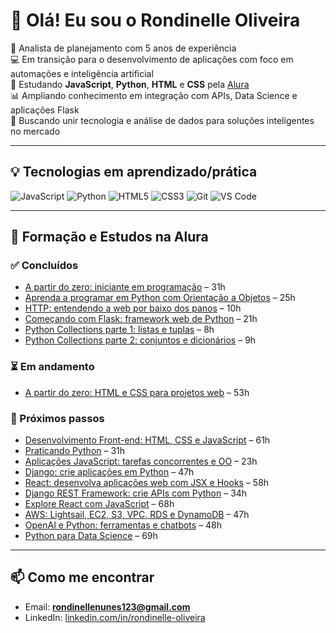 # 👋 Olá! Eu sou o Rondinelle Oliveira

🎯 Analista de planejamento com 5 anos de experiência  
💻 Em transição para o desenvolvimento de aplicações com foco em automações e inteligência artificial  
🚀 Estudando **JavaScript**, **Python**, **HTML** e **CSS** pela [Alura](https://www.alura.com.br)  
📊 Ampliando conhecimento em integração com APIs, Data Science e aplicações Flask  
🔎 Buscando unir tecnologia e análise de dados para soluções inteligentes no mercado  

---

## 💡 Tecnologias em aprendizado/prática

![JavaScript](https://img.shields.io/badge/-JavaScript-F7DF1E?style=for-the-badge&logo=javascript&logoColor=black)
![Python](https://img.shields.io/badge/-Python-3776AB?style=for-the-badge&logo=python&logoColor=white)
![HTML5](https://img.shields.io/badge/-HTML5-E34F26?style=for-the-badge&logo=html5&logoColor=white)
![CSS3](https://img.shields.io/badge/-CSS3-1572B6?style=for-the-badge&logo=css3)
![Git](https://img.shields.io/badge/-Git-F05032?style=for-the-badge&logo=git&logoColor=white)
![VS Code](https://img.shields.io/badge/-VS%20Code-007ACC?style=for-the-badge&logo=visual-studio-code&logoColor=white)

---

## 📘 Formação e Estudos na Alura

### ✅ Concluídos
- [A partir do zero: iniciante em programação](https://cursos.alura.com.br/formacao-programacao) – 31h  
- [Aprenda a programar em Python com Orientação a Objetos](https://cursos.alura.com.br/formacao-linguagem-python) – 25h  
- [HTTP: entendendo a web por baixo dos panos](https://cursos.alura.com.br/course/http-entendendo-web-por-baixo-dos-panos) – 10h  
- [Começando com Flask: framework web de Python](https://cursos.alura.com.br/formacao-flask) – 21h  
- [Python Collections parte 1: listas e tuplas](https://cursos.alura.com.br/course/python-collections-listas-e-tuplas) – 8h  
- [Python Collections parte 2: conjuntos e dicionários](https://cursos.alura.com.br/course/python-collections-conjuntos-e-dicionarios) – 9h  

### ⏳ Em andamento
- [A partir do zero: HTML e CSS para projetos web](https://cursos.alura.com.br/formacao-html-css) – 53h  

### 🎯 Próximos passos
- [Desenvolvimento Front-end: HTML, CSS e JavaScript](https://cursos.alura.com.br/formacao-javascript-front-end) – 61h  
- [Praticando Python](https://cursos.alura.com.br/formacao-praticando-python) – 31h  
- [Aplicações JavaScript: tarefas concorrentes e OO](https://cursos.alura.com.br/formacao-aplicacoes-javascript-tarefas-concorrentes-orientadas-objetoss) – 23h  
- [Django: crie aplicações em Python](https://cursos.alura.com.br/formacao-django) – 47h  
- [React: desenvolva aplicações web com JSX e Hooks](https://cursos.alura.com.br/formacao-react-jsx-hooks) – 58h  
- [Django REST Framework: crie APIs com Python](https://cursos.alura.com.br/formacao-django-rest) – 34h  
- [Explore React com JavaScript](https://cursos.alura.com.br/formacao-react-javascript) – 68h  
- [AWS: Lightsail, EC2, S3, VPC, RDS e DynamoDB](https://cursos.alura.com.br/formacao-amazon-web-services) – 47h  
- [OpenAI e Python: ferramentas e chatbots](https://cursos.alura.com.br/formacao-openai-python-crie-ferramentas-chatbots-inteligentes-apis-openai) – 48h  
- [Python para Data Science](https://cursos.alura.com.br/formacao-data-science-python) – 69h  

---

## 📫 Como me encontrar

- Email: **rondinellenunes123@gmail.com**  
- LinkedIn: [linkedin.com/in/rondinelle-oliveira](https://www.linkedin.com/in/rondinelle-oliveira-7b711519a/)  
